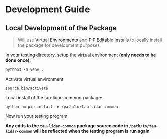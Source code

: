 # Development Guide

## Local Development of the Package

> Will use [Virtual Environments](https://docs.python.org/3/tutorial/venv.html) and [PIP Editable Installs](https://pip.pypa.io/en/latest/reference/pip_install/#editable-installs) to locally install the package for development purposes

In your testing directory, setup the virtual environment **(only needs to be done once)**:
```
python3 -m venv .
```

Activate virtual environment:
```
source bin/activate
```

Local install of the tau-lidar-common package:
```
python -m pip install -e /path/to/tau-lidar-common
```

Now run your testing program.

**Any edits to the `tau-lidar-common` package source code in `/path/to/tau-lidar-common` will be reflected when the testing program is run again**
